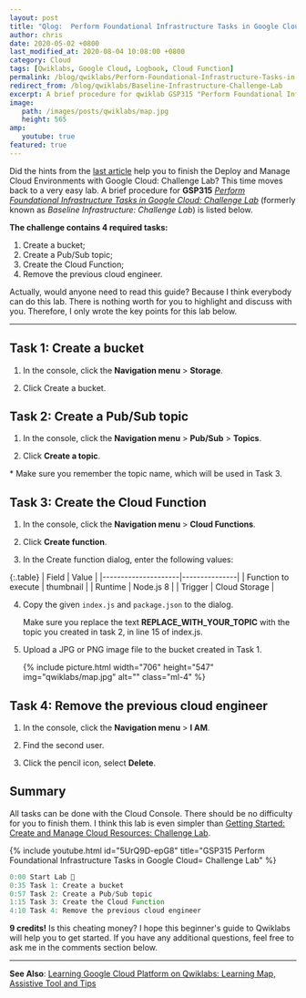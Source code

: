 ```yaml
---
layout: post
title: "Qlog:  Perform Foundational Infrastructure Tasks in Google Cloud: Challenge Lab"
author: chris
date: 2020-05-02 +0800
last_modified_at: 2020-08-04 10:08:00 +0800
category: Cloud
tags: [Qwiklabs, Google Cloud, Logbook, Cloud Function]
permalink: /blog/qwiklabs/Perform-Foundational-Infrastructure-Tasks-in-Google-Cloud-Challenge-Lab
redirect_from: /blog/qwiklabs/Baseline-Infrastructure-Challenge-Lab
excerpt: A brief procedure for qwiklab GSP315 "Perform Foundational Infrastructure Tasks in Google Cloud&#58; Challenge Lab".
image: 
   path: /images/posts/qwiklabs/map.jpg
   height: 565
amp:
   youtube: true
featured: true
---
```


<!--more-->

Did the hints from the [last article](/blog/qwiklabs/Deploy-and-Manage-Cloud-Environments-with-Google-Cloud-Challenge-Lab) help you to finish the Deploy and Manage Cloud Environments with Google Cloud: Challenge Lab? This time moves back to a very easy lab. A brief procedure for  **GSP315** _[Perform Foundational Infrastructure Tasks in Google Cloud: Challenge Lab](https://www.qwiklabs.com/focuses/10379?parent=catalog)_ (formerly known as _Baseline Infrastructure: Challenge Lab_) is listed below.

**The challenge contains 4 required tasks:**

1. Create a bucket;
2. Create a Pub/Sub topic;
3. Create the Cloud Function;
4. Remove the previous cloud engineer.

Actually, would anyone need to read this guide? Because I think everybody can do this lab. There is nothing worth for you to highlight and discuss with you. Therefore, I only wrote the key points for this lab below.

* * *

## Task 1: Create a bucket

1. In the console, click the **Navigation menu** > **Storage**.

2. Click Create a bucket.

## Task 2: Create a Pub/Sub topic

1. In the console, click the **Navigation menu** > **Pub/Sub** > **Topics**.

2. Click **Create a topic**.

\* Make sure you remember the topic name, which will be used in Task 3.

## Task 3: Create the Cloud Function

1. In the console, click the **Navigation menu** > **Cloud Functions**.

2. Click **Create function**.

3. In the Create function dialog, enter the following values:

{:.table}
   | Field               |   Value       |
   |---------------------|---------------|
   | Function to execute | thumbnail     |
   | Runtime             | Node.js 8     |
   | Trigger             | Cloud Storage |

4. Copy the given `index.js` and `package.json` to the dialog.

   Make sure you replace the text **REPLACE_WITH_YOUR_TOPIC** with the topic you created in task 2, in line 15 of index.js.

5. Upload a JPG or PNG image file to the bucket created in Task 1.

   {% include picture.html width="706" height="547" img="qwiklabs/map.jpg" alt="" class="ml-4" %}

## Task 4: Remove the previous cloud engineer

1. In the console, click the **Navigation menu** > **I AM**.

2. Find the second user.

3. Click the pencil icon, select **Delete**.

## Summary

All tasks can be done with the Cloud Console. There should be no difficulty for you to finish them. I think this lab is even simpler than [Getting Started: Create and Manage Cloud Resources: Challenge Lab](/blog/qwiklabs/Getting-Started-Create-and-Manage_Cloud_Resources-Challenge-Lab).

{% include youtube.html id="5UrQ9D-epG8" title="GSP315 Perform Foundational Infrastructure Tasks in Google Cloud= Challenge Lab" %}

```ts
0:00 Start Lab 🔬
0:35 Task 1: Create a bucket
0:57 Task 2: Create a Pub/Sub topic
1:15 Task 3: Create the Cloud Function
4:10 Task 4: Remove the previous cloud engineer
```

**9 credits!** Is this cheating money? I hope this beginner's guide to Qwiklabs will help you to get started. If you have any additional questions, feel free to ask me in the comments section below.

* * *

**See Also**: [Learning Google Cloud Platform on Qwiklabs: Learning Map, Assistive Tool and Tips](/blog/qwiklabs/Qwiklabs-User-Tips-for-Learning_Google_Cloud_Platform)
